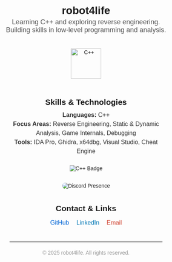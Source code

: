 <div align="center" style="font-family: Arial, sans-serif; max-width: 600px; margin: auto;">

  <h1 style="font-weight: 700; margin-bottom: 0;">robot4life</h1>
  <p style="color: #555; margin-top: 4px; font-size: 18px;">
    Learning C++ and exploring reverse engineering.<br />
    Building skills in low-level programming and analysis.
  </p>

  <!-- C++ Icon -->
  <img src="https://upload.wikimedia.org/wikipedia/commons/1/18/ISO_C%2B%2B_Logo.svg" alt="C++" width="80" style="margin: 20px 0;" />

  <!-- Tech Skills -->
  <h2 style="margin-bottom: 10px;">Skills & Technologies</h2>
  <p style="font-size: 16px; color: #333; line-height: 1.5; max-width: 400px; margin: auto;">
    <strong>Languages:</strong> C++<br />
    <strong>Focus Areas:</strong> Reverse Engineering, Static & Dynamic Analysis, Game Internals, Debugging<br />
    <strong>Tools:</strong> IDA Pro, Ghidra, x64dbg, Visual Studio, Cheat Engine
  </p>

  <!-- Badges -->
  <div style="margin: 25px 0;">
    <img src="https://img.shields.io/badge/C++-00599C?style=for-the-badge&logo=c%2B%2B&logoColor=white" alt="C++ Badge" style="margin: 0 8px;" />
  </div>

  <!-- Discord Presence -->
  <div style="margin-top: 30px;">
    <a href="https://discord.com/users/536293093734088724" target="_blank" rel="noopener noreferrer" style="text-decoration: none;">
      <img src="https://lanyard.cnrad.dev/api/536293093734088724?hideDiscriminators=true&idleMessage=Offline" alt="Discord Presence" style="border-radius: 12px; max-width: 320px;" />
    </a>
  </div>

  <!-- Contact / Links -->
  <h2 style="margin-top: 40px;">Contact & Links</h2>
  <p style="font-size: 16px;">
    <a href="https://github.com/robot4life" target="_blank" rel="noopener noreferrer" style="color:#0366d6; text-decoration:none; margin-right: 15px;">GitHub</a>
    <a href="https://linkedin.com/in/robot4life" target="_blank" rel="noopener noreferrer" style="color:#0077b5; text-decoration:none; margin-right: 15px;">LinkedIn</a>
    <a href="mailto:robot4life@example.com" style="color:#d14836; text-decoration:none;">Email</a>
  </p>

  <hr style="margin: 40px 0 20px; border: none; border-top: 1px solid #ddd; width: 80%;" />

  <p style="font-size: 14px; color: #999;">© 2025 robot4life. All rights reserved.</p>
</div>
